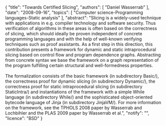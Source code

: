 {
    "title": "Towards Certified Slicing",
    "authors": [
        "Daniel Wasserrab"
    ],
    "date": "2008-09-16",
    "topics": [
        "Computer science-Programming languages-Static analysis"
    ],
    "abstract": "Slicing is a widely-used technique with applications in e.g. compiler technology and software security. Thus verification of algorithms in these areas is often based on the correctness of slicing, which should ideally be proven independent of concrete programming languages and with the help of well-known verifying techniques such as proof assistants. As a first step in this direction, this contribution presents a framework for dynamic and static intraprocedural slicing based on control flow and program dependence graphs. Abstracting from concrete syntax we base the framework on a graph representation of the program fulfilling certain structural and well-formedness properties.<br><br>The formalization consists of the basic framework (in subdirectory Basic/), the correctness proof for dynamic slicing (in subdirectory Dynamic/), the correctness proof for static intraprocedural slicing (in subdirectory StaticIntra/) and instantiations of the framework with a simple While language (in subdirectory While/) and the sophisticated object-oriented bytecode language of Jinja (in subdirectory JinjaVM/). For more information on the framework, see the TPHOLS 2008 paper by Wasserrab and Lochbihler and the PLAS 2009 paper by Wasserrab et al.",
    "notify": "",
    "licence": "BSD"
}